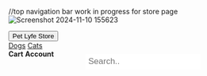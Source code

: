 //top navigation bar work in progress for store page
![Screenshot 2024-11-10 155623](https://github.com/user-attachments/assets/9b93460e-5117-41a0-b6a2-079f33a97932)

<html>
<head>
<meta name="viewport" content="width=device-width, initial-scale=1">
<style>
* {box-sizing: border-box;}

body {
  margin: 0;
  font-family: Arial, Helvetica, sans-serif;
}

.topnav {
  overflow: hidden;
  background-color: purple;
}

.topnav a {
  float: left;
  display: block;
  color: yellow;
  text-align: center;
  padding: 14px 16px;
  text-decoration: none;
  font-size: 17px;
}

.active {
  background-color: purple;
  color: yellow;
}

.topnav .icon {
  display: none;
}

.dropdown {
  float: left;
  overflow: hidden;
}

.dropdown .dropbtn {
  font-size: 17px;    
  border: none;
  outline: none;
  color: Yellow;
  padding: 14px 16px;
  background-color: inherit;
  font-family: inherit;
  margin: 0;
}

.dropdown-content {
  display: none;
  position: absolute;
  background-color: #D3A9F2;
  min-width: 160px;
  box-shadow: 0px 8px 16px 0px rgba(0,0,0,0.2);
  z-index: 1;
}

.dropdown-content a {
  float: none;
  color: yellow;
  background-color: purple;
  padding: 12px 16px;
  text-decoration: none;
  display: block;
  text-align: left;
}

.topnav a:hover, .dropdown:hover .dropbtn {
  background-color: purple;
  color: yellow;
}

.dropdown-content a:hover {
  background-color: #D3A9F2;
  color: yellow;
}

.dropdown:hover .dropdown-content {
  display: block;
}

.topnav b {
  float: right;
  display: block;
  color: yellow;
  background-color: purple;
  text-align: center;
  padding: 14px 16px;
  text-decoration: none;
  font-size: 17px;
}

.topnav b:hover {
  background-color: #D3A9F2;
  color: yellow;
}

.topnav b.active {
  background-color: purple;
  color: yellow;
}
.topnav input[type=text] {
  float: right;
  padding: 6px;
  margin-top: 8px;
  margin-right: 16px;
  border: none;
  font-size: 17px;
}

@media screen and (max-width: 600px) {
  .topnav a, .topnav input[type=text] {
    float: none;
    display: block;
    text-align: left;
    width: 100%;
    margin: 0;
    padding: 14px;
  }
  
  .topnav input[type=text] {
    border: 1px solid #ccc;  
  }
}
</style>
</head>
<body>

<div class="topnav">
  <div class="dropdown">
    <button class="dropbtn">Pet Lyfe Store 
      <i class="fa fa-caret-down"></i>
    </button>
    <div class="dropdown-content">
      <a href="#">Dogs</a>
      <a href="#">Cats</a>
    </div>
  </div> 
  <b href="#cart">Cart</b>
  <b href="#account">Account</b>
  <input type="text" placeholder="Search..">
</div>
